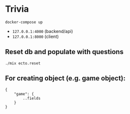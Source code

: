 # Trivia

``docker-compose up``

- ``127.0.0.1:4000`` (backend/api)
- ``127.0.0.1:8000`` (client)

## Reset db and populate with questions 

``./mix ecto.reset``

## For creating object (e.g. game object):
```
{
    "game": {
        ..fields
    }
}
```